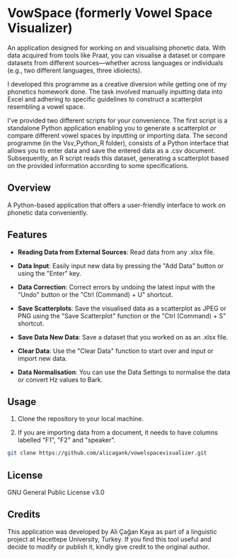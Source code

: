 # VowSpace (formerly Vowel Space Visualizer)
An application designed for working on and visualising phonetic data. With data acquired from tools like Praat, you can visualise a dataset or compare datasets from different sources—whether across languages or individuals (e.g., two different languages, three idiolects).

I developed this programme as a creative diversion while getting one of my phonetics homework done. The task involved manually inputting data into Excel and adhering to specific guidelines to construct a scatterplot resembling a vowel space.

I've provided two different scripts for your convenience. The first script is a standalone Python application enabling you to generate a scatterplot or compare different vowel spaces by inputting or importing data. The second programme (in the Vsv_Python_R folder), consists of a Python interface that allows you to enter data and save the entered data as a .csv document. Subsequently, an R script reads this dataset, generating a scatterplot based on the provided information according to some specifications.

## Overview

A Python-based application that offers a user-friendly interface to work on phonetic data conveniently.

## Features

- **Reading Data from External Sources**: Read data from any .xlsx file.

- **Data Input**: Easily input new data by pressing the "Add Data" button or using the "Enter" key.

- **Data Correction**: Correct errors by undoing the latest input with the "Undo" button or the "Ctrl (Command) + U" shortcut.

- **Save Scatterplots**: Save the visualised data as a scatterplot as JPEG or PNG using the "Save Scatterplot" function or the "Ctrl (Command) + S" shortcut.

- **Save Data New Data**: Save a dataset that you worked on as an .xlsx file.

- **Clear Data**: Use the "Clear Data" function to start over and input or import new data.

- **Data Normalisation**: You can use the Data Settings to normalise the data or convert Hz values to Bark.

## Usage

1. Clone the repository to your local machine.

2. If you are importing data from a document, it needs to have columns labelled "F1", "F2" and "speaker".

```bash
git clone https://github.com/alicagank/vowelspacevisualizer.git
```

## License

GNU General Public License v3.0

## Credits

This application was developed by Ali Çağan Kaya as part of a linguistic project at Hacettepe University, Turkey. If you find this tool useful and decide to modify or publish it, kindly give credit to the original author.
